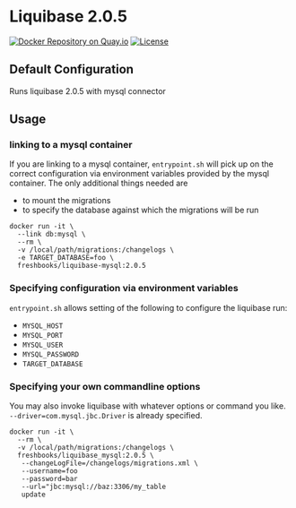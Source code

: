# Liquibase 2.0.5

[![Docker Repository on Quay.io](https://quay.io/repository/freshbooks/liquibase-mysql/status "Docker Repository on Quay.io")](https://quay.io/repository/freshbooks/liquibase-mysql)
[![License][license]][license-url]

[license-url]: http://choosealicense.com/licenses/isc/
[license]: https://img.shields.io/npm/l/simon-promise.svg?style=flat-square

## Default Configuration

Runs liquibase 2.0.5 with mysql connector

## Usage

### linking to a mysql container

If you are linking to a mysql container, `entrypoint.sh` will pick up on the
correct configuration via environment variables provided by the mysql container.
The only additional things needed are

* to mount the migrations
* to specify the database against which the migrations will be run

```
docker run -it \
  --link db:mysql \
  --rm \
  -v /local/path/migrations:/changelogs \
  -e TARGET_DATABASE=foo \
  freshbooks/liquibase-mysql:2.0.5
```


### Specifying configuration via environment variables

`entrypoint.sh` allows setting of the following to configure the liquibase run:

* `MYSQL_HOST`
* `MYSQL_PORT`
* `MYSQL_USER`
* `MYSQL_PASSWORD`
* `TARGET_DATABASE`


### Specifying your own commandline options

You may also invoke liquibase with whatever options or command you like.
`--driver=com.mysql.jbc.Driver` is already specified.

```
docker run -it \
  --rm \
  -v /local/path/migrations:/changelogs \
  freshbooks/liquibase_mysql:2.0.5 \
   --changeLogFile=/changelogs/migrations.xml \
   --username=foo
   --password=bar
   --url="jbc:mysql://baz:3306/my_table
   update
```


